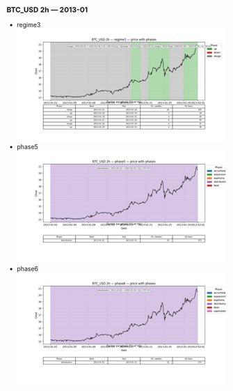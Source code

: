 ### BTC_USD 2h — 2013-01

- regime3
![BTC_USD_2h_regime3_2013-01_phase_price.png](outputs/fourier/phase_monthly/BTC_USD/2h/2013/2013-01/BTC_USD_2h_regime3_2013-01_phase_price.png)
- phase5
![BTC_USD_2h_phase5_2013-01_phase_price.png](outputs/fourier/phase_monthly/BTC_USD/2h/2013/2013-01/BTC_USD_2h_phase5_2013-01_phase_price.png)
- phase6
![BTC_USD_2h_phase6_2013-01_phase_price.png](outputs/fourier/phase_monthly/BTC_USD/2h/2013/2013-01/BTC_USD_2h_phase6_2013-01_phase_price.png)